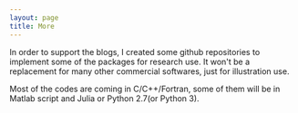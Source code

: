 ```yaml
---
layout: page
title: More
---
```


In order to support the blogs, I created some github repositories to implement some of the packages for research use. It won't be a replacement for many other commercial softwares, just for illustration use.

Most of the codes are coming in C/C++/Fortran, some of them will be in Matlab script and Julia  or Python 2.7(or Python 3).
